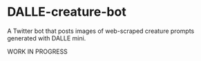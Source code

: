 # DALLE-creature-bot
A Twitter bot that posts images of web-scraped creature prompts generated with DALLE mini.

WORK IN PROGRESS
